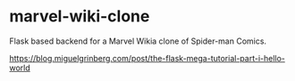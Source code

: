 # marvel-wiki-clone

Flask based backend for a Marvel Wikia clone of Spider-man Comics.

https://blog.miguelgrinberg.com/post/the-flask-mega-tutorial-part-i-hello-world
